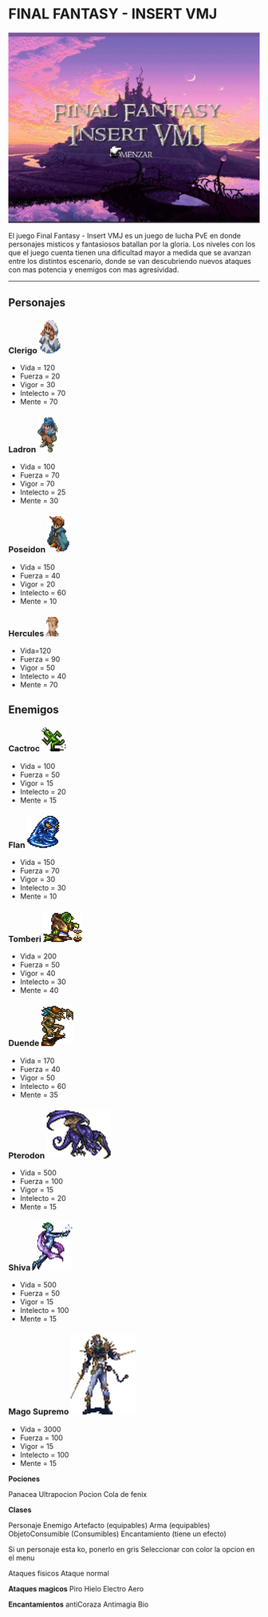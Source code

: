   # FINAL FANTASY - INSERT VMJ
  
  <p align="center">
  <img src="https://github.com/pdepviernestm/2021-objetos-tp-integrador-insert-vmj-mat/blob/main/assets/presentacion/inicioJuego.jpeg"/>
  </p>


El juego Final Fantasy - Insert VMJ es un juego de lucha PvE en donde personajes misticos y fantasiosos batallan por la gloria. Los niveles con los que el juego cuenta tienen una dificultad mayor a medida que se avanzan entre los distintos escenario, donde se van descubriendo nuevos ataques con mas potencia y enemigos con mas agresividad.     
 ***
## Personajes

### Clerigo    ![WhiteMage2F](../assets/personajes/WhiteMage2F-SW.gif)

* Vida = 120
* Fuerza = 20
* Vigor = 30
* Intelecto = 70
* Mente = 70

### Ladron ![Thief2M](../assets/personajes/Thief2M-SW.gif)
* Vida = 100
* Fuerza = 70
* Vigor = 70
* Intelecto = 25
* Mente = 30

### Poseidon  ![Summoner2M](../assets/personajes/Summoner2M-SW.gif)
*	Vida = 150
*	Fuerza = 40
*	Vigor = 20
*	Intelecto = 60
*	Mente = 10

### Hercules ![Hercules](../assets/personajes/Knight3M.gif)
* Vida=120
* Fuerza = 90
* Vigor = 50
* Intelecto = 40
* Mente = 70

## Enemigos 

### Cactroc ![Cactroc](../assets/enemigos/Cactrot.gif)
* Vida = 100
*	Fuerza = 50 
*	Vigor = 15 
*	Intelecto = 20 
*	Mente = 15

### Flan ![Flan](../assets/enemigos/Flan.gif)
* Vida = 150
*	Fuerza = 70 
*	Vigor = 30 
*	Intelecto = 30 
*	Mente = 10

### Tomberi ![Tomberi](../assets/enemigos/Tonberry.gif)
* Vida = 200
*	Fuerza = 50 
*	Vigor = 40 
*	Intelecto = 30 
*	Mente = 40

### Duende ![Duende](../assets/enemigos/Goblin2.gif)
* Vida = 170
*	Fuerza = 40 
*	Vigor = 50 
*	Intelecto = 60 
*	Mente = 35


### Pterodon ![Dragon](../assets/enemigos/Pterodon.gif)
* Vida = 500
*	Fuerza = 100 
*	Vigor = 15 
*	Intelecto = 20 
*	Mente = 15

### Shiva ![Shiva](../assets/enemigos/12-Shiva.gif)
* Vida = 500
*	Fuerza = 50 
*	Vigor = 15 
*	Intelecto = 100 
*	Mente = 15

### Mago Supremo ![jefe](../assets/enemigos/32-Mage-Master.gif)
* Vida = 3000
*	Fuerza = 100 
*	Vigor = 15 
*	Intelecto = 100 
*	Mente = 15

**Pociones**

Panacea
Ultrapocion
Pocion
Cola de fenix

**Clases** 

Personaje
Enemigo
Artefacto (equipables)
Arma (equipables)
ObjetoConsumible (Consumibles)
Encantamiento (tiene un efecto)


Si un personaje esta ko, ponerlo en gris
Seleccionar con color la opcion en el menu

Ataques fisicos
Ataque normal

**Ataques magicos**
Piro
Hielo
Electro
Aero

**Encantamientos**
antiCoraza
Antimagia
Bio


